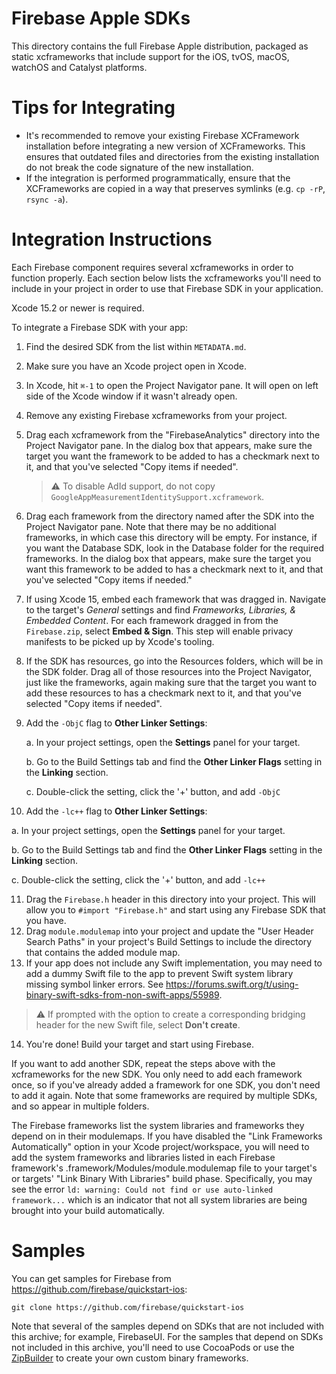 # Firebase Apple SDKs

This directory contains the full Firebase Apple distribution, packaged as static
xcframeworks that include support for the iOS, tvOS, macOS, watchOS and Catalyst
platforms.

# Tips for Integrating
- It's recommended to remove your existing Firebase XCFramework
installation before integrating a new version of XCFrameworks. This ensures
that outdated files and directories from the existing installation do not
break the code signature of the new installation.
- If the integration is performed programmatically, ensure that the
XCFrameworks are copied in a way that preserves symlinks (e.g. `cp -rP`,
`rsync -a`).

# Integration Instructions

Each Firebase component requires several xcframeworks in order to function
properly. Each section below lists the xcframeworks you'll need to include
in your project in order to use that Firebase SDK in your application.

Xcode 15.2 or newer is required.

To integrate a Firebase SDK with your app:

1. Find the desired SDK from the list within `METADATA.md`.
2. Make sure you have an Xcode project open in Xcode.
3. In Xcode, hit `⌘-1` to open the Project Navigator pane. It will open on
   left side of the Xcode window if it wasn't already open.
4. Remove any existing Firebase xcframeworks from your project.
5. Drag each xcframework from the "FirebaseAnalytics" directory into the Project
   Navigator pane. In the dialog box that appears, make sure the target you
   want the framework to be added to has a checkmark next to it, and that
   you've selected "Copy items if needed".

   > ⚠ To disable AdId support, do not copy
   > `GoogleAppMeasurementIdentitySupport.xcframework`.

6. Drag each framework from the directory named after the SDK into the Project
   Navigator pane. Note that there may be no additional frameworks, in which
   case this directory will be empty. For instance, if you want the Database
   SDK, look in the Database folder for the required frameworks. In the dialog
   box that appears, make sure the target you want this framework to be added to
   has a checkmark next to it, and that you've selected "Copy items if needed."

7. If using Xcode 15, embed each framework that was dragged in. Navigate to the
   target's _General_ settings and find _Frameworks, Libraries, & Embedded
   Content_. For each framework dragged in from the `Firebase.zip`, select
   **Embed & Sign**. This step will enable privacy manifests to be picked up by
   Xcode's tooling.

8. If the SDK has resources, go into the Resources folders, which will be in
   the SDK folder. Drag all of those resources into the Project Navigator, just
   like the frameworks, again making sure that the target you want to add these
   resources to has a checkmark next to it, and that you've selected "Copy items
   if needed".
9. Add the `-ObjC` flag to **Other Linker Settings**:

   a. In your project settings, open the **Settings** panel for your target.

   b. Go to the Build Settings tab and find the **Other Linker Flags** setting
     in the **Linking** section.

   c. Double-click the setting, click the '+' button, and add `-ObjC`

10. Add the `-lc++` flag to **Other Linker Settings**:

   a. In your project settings, open the **Settings** panel for your target.

   b. Go to the Build Settings tab and find the **Other Linker Flags** setting
     in the **Linking** section.

   c. Double-click the setting, click the '+' button, and add `-lc++`

11. Drag the `Firebase.h` header in this directory into your project. This will
   allow you to `#import "Firebase.h"` and start using any Firebase SDK that you
   have.
12. Drag `module.modulemap` into your project and update the
   "User Header Search Paths" in your project's Build Settings to include the
   directory that contains the added module map.
13. If your app does not include any Swift implementation, you may need to add
   a dummy Swift file to the app to prevent Swift system library missing
   symbol linker errors. See
   https://forums.swift.org/t/using-binary-swift-sdks-from-non-swift-apps/55989.

   > ⚠ If prompted with the option to create a corresponding bridging header
   > for the new Swift file, select **Don't create**.

14. You're done! Build your target and start using Firebase.

If you want to add another SDK, repeat the steps above with the xcframeworks for
the new SDK. You only need to add each framework once, so if you've already
added a framework for one SDK, you don't need to add it again. Note that some
frameworks are required by multiple SDKs, and so appear in multiple folders.

The Firebase frameworks list the system libraries and frameworks they depend on
in their modulemaps. If you have disabled the "Link Frameworks Automatically"
option in your Xcode project/workspace, you will need to add the system
frameworks and libraries listed in each Firebase framework's
<Name>.framework/Modules/module.modulemap file to your target's or targets'
"Link Binary With Libraries" build phase.  Specifically, you may see the error
`ld: warning: Could not find or use auto-linked framework...` which is an
indicator that not all system libraries are being brought into your build
automatically.

# Samples

You can get samples for Firebase from https://github.com/firebase/quickstart-ios:

    git clone https://github.com/firebase/quickstart-ios

Note that several of the samples depend on SDKs that are not included with
this archive; for example, FirebaseUI. For the samples that depend on SDKs not
included in this archive, you'll need to use CocoaPods or use the
[ZipBuilder](https://github.com/firebase/firebase-ios-sdk/tree/main/ReleaseTooling)
to create your own custom binary frameworks.
